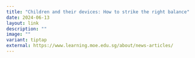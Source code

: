 ```yaml
---
title: "Children and their devices: How to strike the right balance"
date: 2024-06-13
layout: link
description: ""
image: ""
variant: tiptap
external: https://www.learning.moe.edu.sg/about/news-articles/
---
```

